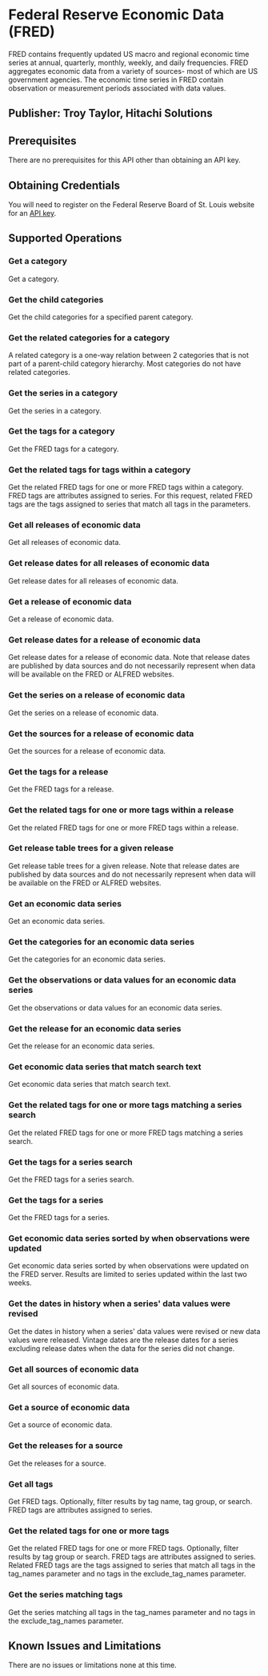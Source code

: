 # Federal Reserve Economic Data (FRED)
FRED contains frequently updated US macro and regional economic time series at annual, quarterly, monthly, weekly, and daily frequencies. FRED aggregates economic data from a variety of sources- most of which are US government agencies. The economic time series in FRED contain observation or measurement periods associated with data values.

## Publisher: Troy Taylor, Hitachi Solutions

## Prerequisites
There are no prerequisites for this API other than obtaining an API key.

## Obtaining Credentials
You will need to register on the Federal Reserve Board of St. Louis website for an [API key](https://fred.stlouisfed.org/docs/api/api_key.html).

## Supported Operations

### Get a category
Get a category.
### Get the child categories
Get the child categories for a specified parent category.
### Get the related categories for a category
A related category is a one-way relation between 2 categories that is not part of a parent-child category hierarchy. Most categories do not have related categories.
### Get the series in a category
Get the series in a category.
### Get the tags for a category
Get the FRED tags for a category.
### Get the related tags for tags within a category
Get the related FRED tags for one or more FRED tags within a category. FRED tags are attributes assigned to series. For this request, related FRED tags are the tags assigned to series that match all tags in the parameters.
### Get all releases of economic data
Get all releases of economic data.
### Get release dates for all releases of economic data
Get release dates for all releases of economic data.
### Get a release of economic data
Get a release of economic data.
### Get release dates for a release of economic data
Get release dates for a release of economic data. Note that release dates are published by data sources and do not necessarily represent when data will be available on the FRED or ALFRED websites.
### Get the series on a release of economic data
Get the series on a release of economic data.
### Get the sources for a release of economic data
Get the sources for a release of economic data.
### Get the tags for a release
Get the FRED tags for a release.
### Get the related tags for one or more tags within a release
Get the related FRED tags for one or more FRED tags within a release.
### Get release table trees for a given release
Get release table trees for a given release. Note that release dates are published by data sources and do not necessarily represent when data will be available on the FRED or ALFRED websites.
### Get an economic data series
Get an economic data series.
### Get the categories for an economic data series
Get the categories for an economic data series.
### Get the observations or data values for an economic data series
Get the observations or data values for an economic data series.
### Get the release for an economic data series
Get the release for an economic data series.
### Get economic data series that match search text
Get economic data series that match search text.
### Get the related tags for one or more  tags matching a series search
Get the related FRED tags for one or more FRED tags matching a series search.
### Get the tags for a series search
Get the FRED tags for a series search.
### Get the tags for a series
Get the FRED tags for a series.
### Get economic data series sorted by when observations were updated
Get economic data series sorted by when observations were updated on the FRED server. Results are limited to series updated within the last two weeks.
### Get the dates in history when a series' data values were revised
Get the dates in history when a series' data values were revised or new data values were released. Vintage dates are the release dates for a series excluding release dates when the data for the series did not change.
### Get all sources of economic data
Get all sources of economic data.
### Get a source of economic data
Get a source of economic data.
### Get the releases for a source
Get the releases for a source.
### Get all tags
Get FRED tags. Optionally, filter results by tag name, tag group, or search. FRED tags are attributes assigned to series.
### Get the related tags for one or more tags
Get the related FRED tags for one or more FRED tags. Optionally, filter results by tag group or search.  FRED tags are attributes assigned to series. Related FRED tags are the tags assigned to series that match all tags in the tag_names parameter and no tags in the exclude_tag_names parameter.
### Get the series matching tags
Get the series matching all tags in the tag_names parameter and no tags in the exclude_tag_names parameter.

## Known Issues and Limitations
There are no issues or limitations none at this time.
